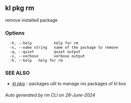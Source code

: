 ## kl pkg rm

remove installed package



### Options

```
  -h, --help          help for rm
  -n, --name string   name of the package to remove
  -q, --quiet         quiet output
  -v, --verbose       verbose output
  -h, --help   help for rm
```

### SEE ALSO

* [kl pkg](kl_pkg.md)  - packages util to manage nix packages of kl box

###### Auto generated by rm CLI on 28-June-2024

